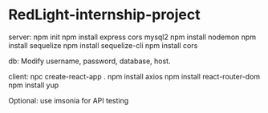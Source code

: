 # RedLight-internship-project

server:
npm init
npm install express cors mysql2
npm install nodemon
npm install sequelize
npm install sequelize-cli
npm install cors

db:
Modify username, password, database, host.

client:
npc create-react-app .
npm install axios
npm install react-router-dom
npm install yup

Optional:
use imsonia for API testing

